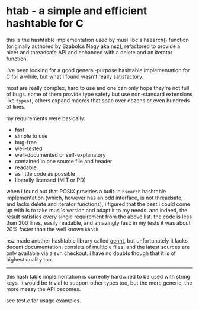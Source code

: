 htab - a simple and efficient hashtable for C
=============================================

this is the hashtable implementation used by musl libc's hsearch() function
(originally authored by Szabolcs Nagy aka nsz), refactored to provide a nicer
and threadsafe API and enhanced with a delete and an iterator function.

i've been looking for a good general-purpose hashtable implementation for C
for a while, but what i found wasn't really satisfactory.

most are really complex, hard to use and one can only hope they're not full
of bugs. some of them provide type safety but use non-standard extensions
like `typeof`, others expand macros that span over dozens or even hundreds of
lines.

my requirements were basically:

- fast
- simple to use
- bug-free
- well-tested
- well-documented or self-explanatory
- contained in one source file and header
- readable
- as little code as possible
- liberally licensed (MIT or PD)

when i found out that POSIX provides a built-in `hsearch` hashtable
implementation (which, however has an odd interface, is not threadsafe,
and lacks delete and iterator functions), i figured that the best i could come
up with is to take musl's version and adapt it to my needs.
and indeed, the result satisfies every single requirement from the above list.
the code is less than 200 lines, easily readable, and amazingly fast:
in my tests it was about 20% faster than the well known `khash`.

nsz made another hashtable library called [genht](http://repo.hu/projects/genht),
but unfortunately it lacks decent documentation, consists of multiple files,
and the latest sources are only available via a svn checkout.
i have no doubts though that it is of highest quality too.

-------------------------------------------------------------------------------

this hash table implementation is currently hardwired to be used with string
keys. it would be trivial to support other types too, but the more generic,
the more messy the API becomes.

see test.c for usage examples.
